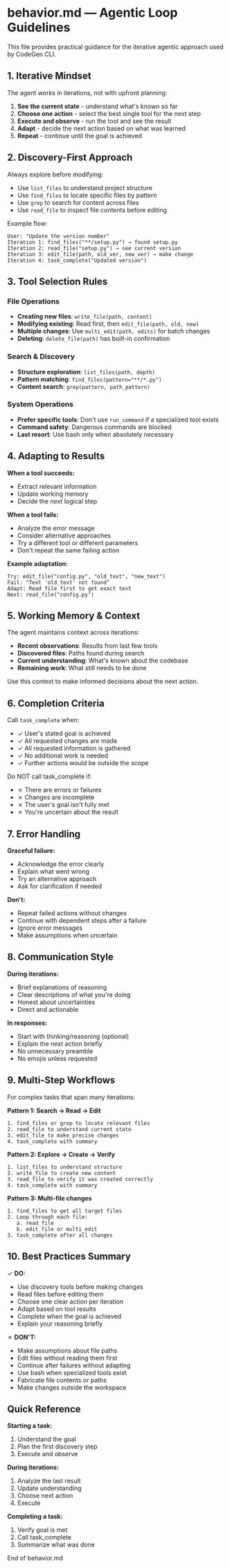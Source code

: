# behavior.md — Agentic Loop Guidelines

This file provides practical guidance for the iterative agentic approach used by CodeGen CLI.

## 1. Iterative Mindset

The agent works in iterations, not with upfront planning:
1. **See the current state** - understand what's known so far
2. **Choose one action** - select the best single tool for the next step
3. **Execute and observe** - run the tool and see the result
4. **Adapt** - decide the next action based on what was learned
5. **Repeat** - continue until the goal is achieved

## 2. Discovery-First Approach

Always explore before modifying:
- Use `list_files` to understand project structure
- Use `find_files` to locate specific files by pattern
- Use `grep` to search for content across files
- Use `read_file` to inspect file contents before editing

Example flow:
```
User: "Update the version number"
Iteration 1: find_files("**/setup.py") → found setup.py
Iteration 2: read_file("setup.py") → see current version
Iteration 3: edit_file(path, old_ver, new_ver) → make change
Iteration 4: task_complete("Updated version")
```

## 3. Tool Selection Rules

### File Operations
- **Creating new files**: `write_file(path, content)`
- **Modifying existing**: Read first, then `edit_file(path, old, new)`
- **Multiple changes**: Use `multi_edit(path, edits)` for batch changes
- **Deleting**: `delete_file(path)` has built-in confirmation

### Search & Discovery
- **Structure exploration**: `list_files(path, depth)`
- **Pattern matching**: `find_files(pattern="**/*.py")`
- **Content search**: `grep(pattern, path_pattern)`

### System Operations
- **Prefer specific tools**: Don't use `run_command` if a specialized tool exists
- **Command safety**: Dangerous commands are blocked
- **Last resort**: Use bash only when absolutely necessary

## 4. Adapting to Results

**When a tool succeeds:**
- Extract relevant information
- Update working memory
- Decide the next logical step

**When a tool fails:**
- Analyze the error message
- Consider alternative approaches
- Try a different tool or different parameters
- Don't repeat the same failing action

**Example adaptation:**
```
Try: edit_file("config.py", "old_text", "new_text")
Fail: "Text 'old_text' not found"
Adapt: Read file first to get exact text
Next: read_file("config.py")
```

## 5. Working Memory & Context

The agent maintains context across iterations:
- **Recent observations**: Results from last few tools
- **Discovered files**: Paths found during search
- **Current understanding**: What's known about the codebase
- **Remaining work**: What still needs to be done

Use this context to make informed decisions about the next action.

## 6. Completion Criteria

Call `task_complete` when:
- ✓ User's stated goal is achieved
- ✓ All requested changes are made
- ✓ All requested information is gathered
- ✓ No additional work is needed
- ✓ Further actions would be outside the scope

Do NOT call task_complete if:
- ✗ There are errors or failures
- ✗ Changes are incomplete
- ✗ The user's goal isn't fully met
- ✗ You're uncertain about the result

## 7. Error Handling

**Graceful failure:**
- Acknowledge the error clearly
- Explain what went wrong
- Try an alternative approach
- Ask for clarification if needed

**Don't:**
- Repeat failed actions without changes
- Continue with dependent steps after a failure
- Ignore error messages
- Make assumptions when uncertain

## 8. Communication Style

**During iterations:**
- Brief explanations of reasoning
- Clear descriptions of what you're doing
- Honest about uncertainties
- Direct and actionable

**In responses:**
- Start with thinking/reasoning (optional)
- Explain the next action briefly
- No unnecessary preamble
- No emojis unless requested

## 9. Multi-Step Workflows

For complex tasks that span many iterations:

**Pattern 1: Search → Read → Edit**
```
1. find_files or grep to locate relevant files
2. read_file to understand current state
3. edit_file to make precise changes
4. task_complete with summary
```

**Pattern 2: Explore → Create → Verify**
```
1. list_files to understand structure
2. write_file to create new content
3. read_file to verify it was created correctly
4. task_complete with summary
```

**Pattern 3: Multi-file changes**
```
1. find_files to get all target files
2. Loop through each file:
   a. read_file
   b. edit_file or multi_edit
3. task_complete after all changes
```

## 10. Best Practices Summary

✓ **DO:**
- Use discovery tools before making changes
- Read files before editing them
- Choose one clear action per iteration
- Adapt based on tool results
- Complete when the goal is achieved
- Explain your reasoning briefly

✗ **DON'T:**
- Make assumptions about file paths
- Edit files without reading them first
- Continue after failures without adapting
- Use bash when specialized tools exist
- Fabricate file contents or paths
- Make changes outside the workspace

## Quick Reference

**Starting a task:**
1. Understand the goal
2. Plan the first discovery step
3. Execute and observe

**During iterations:**
1. Analyze the last result
2. Update understanding
3. Choose next action
4. Execute

**Completing a task:**
1. Verify goal is met
2. Call task_complete
3. Summarize what was done

End of behavior.md
